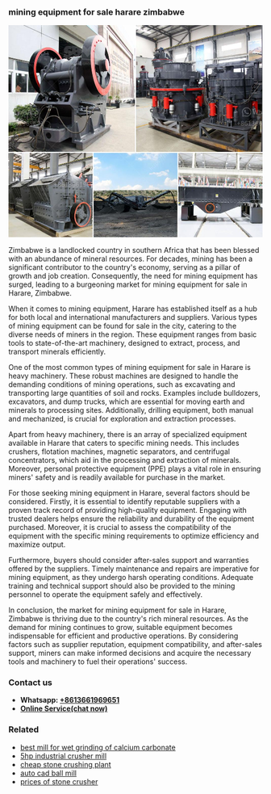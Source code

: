 <h3>mining equipment for sale harare zimbabwe</h3><img src='1703042231.jpg' alt=''><p>Zimbabwe is a landlocked country in southern Africa that has been blessed with an abundance of mineral resources. For decades, mining has been a significant contributor to the country's economy, serving as a pillar of growth and job creation. Consequently, the need for mining equipment has surged, leading to a burgeoning market for mining equipment for sale in Harare, Zimbabwe.</p><p>When it comes to mining equipment, Harare has established itself as a hub for both local and international manufacturers and suppliers. Various types of mining equipment can be found for sale in the city, catering to the diverse needs of miners in the region. These equipment ranges from basic tools to state-of-the-art machinery, designed to extract, process, and transport minerals efficiently.</p><p>One of the most common types of mining equipment for sale in Harare is heavy machinery. These robust machines are designed to handle the demanding conditions of mining operations, such as excavating and transporting large quantities of soil and rocks. Examples include bulldozers, excavators, and dump trucks, which are essential for moving earth and minerals to processing sites. Additionally, drilling equipment, both manual and mechanized, is crucial for exploration and extraction processes.</p><p>Apart from heavy machinery, there is an array of specialized equipment available in Harare that caters to specific mining needs. This includes crushers, flotation machines, magnetic separators, and centrifugal concentrators, which aid in the processing and extraction of minerals. Moreover, personal protective equipment (PPE) plays a vital role in ensuring miners' safety and is readily available for purchase in the market.</p><p>For those seeking mining equipment in Harare, several factors should be considered. Firstly, it is essential to identify reputable suppliers with a proven track record of providing high-quality equipment. Engaging with trusted dealers helps ensure the reliability and durability of the equipment purchased. Moreover, it is crucial to assess the compatibility of the equipment with the specific mining requirements to optimize efficiency and maximize output.</p><p>Furthermore, buyers should consider after-sales support and warranties offered by the suppliers. Timely maintenance and repairs are imperative for mining equipment, as they undergo harsh operating conditions. Adequate training and technical support should also be provided to the mining personnel to operate the equipment safely and effectively.</p><p>In conclusion, the market for mining equipment for sale in Harare, Zimbabwe is thriving due to the country's rich mineral resources. As the demand for mining continues to grow, suitable equipment becomes indispensable for efficient and productive operations. By considering factors such as supplier reputation, equipment compatibility, and after-sales support, miners can make informed decisions and acquire the necessary tools and machinery to fuel their operations' success.</p><h3>Contact us</h3><ul><li><strong>Whatsapp:&nbsp;<a href="https://wa.me/8613661969651">+8613661969651</a></strong></li><li><a href="https://swt.shibang-china.com/?git&amp;zhl&amp;mining equipment for sale harare zimbabwe"><strong>Online Service(chat now)</strong></a></li></ul><h3>Related</h3><ul><li><a href='best mill for wet grinding of calcium carbonate.md'>best mill for wet grinding of calcium carbonate</a></li><li><a href='5hp industrial crusher mill.md'>5hp industrial crusher mill</a></li><li><a href='cheap stone crushing plant.md'>cheap stone crushing plant</a></li><li><a href='auto cad ball mill.md'>auto cad ball mill</a></li><li><a href='prices of stone crusher.md'>prices of stone crusher</a></li></ul>